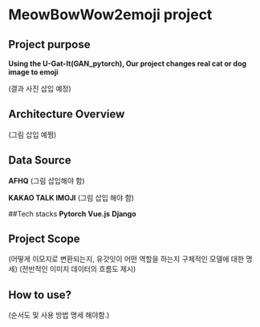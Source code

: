 # MeowBowWow2emoji project

## Project purpose

**Using the U-Gat-It(GAN_pytorch), Our project changes real cat or dog image to emoji**

(결과 사진 삽입 예정)

## Architecture Overview

(그림 삽입 예쩡)

## Data Source
**AFHQ**
(그림 삽입해야 함)

**KAKAO TALK IMOJI**
(그림 삽입 해야 함)

##Tech stacks
**Pytorch**
**Vue.js**
**Django**

## Project Scope
(어떻게 이모지로 변환되는지, 유갓잇이 어떤 역할을 하는지 구체적인 모델에 대한 명세)
(전반적인 이미지 데이터의 흐름도 제시)

## How to use? 

(순서도 및 사용 방법 명세 해야함.)



